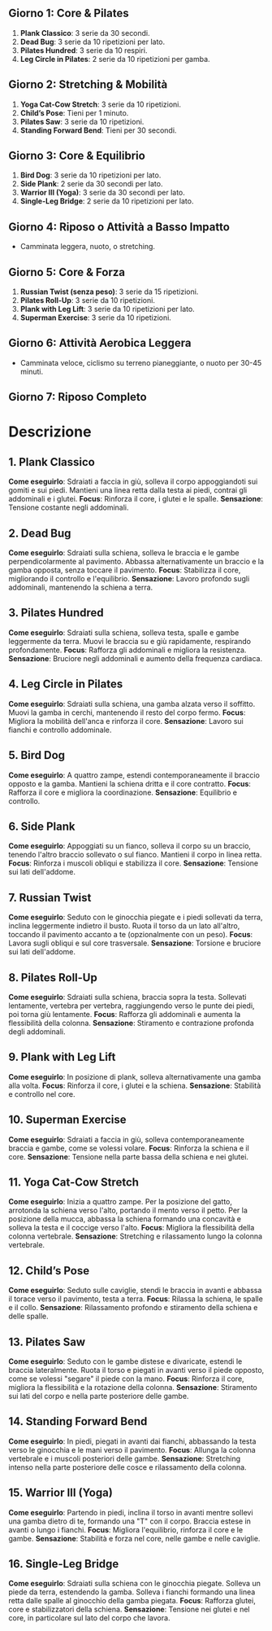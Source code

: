 ## Giorno 1: Core & Pilates

1. **Plank Classico**: 3 serie da 30 secondi.
2. **Dead Bug**: 3 serie da 10 ripetizioni per lato.
3. **Pilates Hundred**: 3 serie da 10 respiri.
4. **Leg Circle in Pilates**: 2 serie da 10 ripetizioni per gamba.

## Giorno 2: Stretching & Mobilità

1. **Yoga Cat-Cow Stretch**: 3 serie da 10 ripetizioni. 
2. **Child’s Pose**: Tieni per 1 minuto. 
3. **Pilates Saw**: 3 serie da 10 ripetizioni. 
4. **Standing Forward Bend**: Tieni per 30 secondi. 

## Giorno 3: Core & Equilibrio

1. **Bird Dog**: 3 serie da 10 ripetizioni per lato. 
2. **Side Plank**: 2 serie da 30 secondi per lato.
3. **Warrior III (Yoga)**: 3 serie da 30 secondi per lato.
4. **Single-Leg Bridge**: 2 serie da 10 ripetizioni per lato.

## Giorno 4: Riposo o Attività a Basso Impatto

- Camminata leggera, nuoto, o stretching.

## Giorno 5: Core & Forza

1. **Russian Twist (senza peso)**: 3 serie da 15 ripetizioni.
2. **Pilates Roll-Up**: 3 serie da 10 ripetizioni.
3. **Plank with Leg Lift**: 3 serie da 10 ripetizioni per lato.
4. **Superman Exercise**: 3 serie da 10 ripetizioni.

## Giorno 6: Attività Aerobica Leggera

- Camminata veloce, ciclismo su terreno pianeggiante, o nuoto per 30-45 minuti.

## Giorno 7: Riposo Completo

# Descrizione

## 1. Plank Classico

**Come eseguirlo**: Sdraiati a faccia in giù, solleva il corpo appoggiandoti sui gomiti e sui piedi. Mantieni una linea retta dalla testa ai piedi, contrai gli addominali e i glutei. 
**Focus**: Rinforza il core, i glutei e le spalle. 
**Sensazione**: Tensione costante negli addominali.

## 2. Dead Bug

**Come eseguirlo**: Sdraiati sulla schiena, solleva le braccia e le gambe perpendicolarmente al pavimento. Abbassa alternativamente un braccio e la gamba opposta, senza toccare il pavimento. 
**Focus**: Stabilizza il core, migliorando il controllo e l'equilibrio. 
**Sensazione**: Lavoro profondo sugli addominali, mantenendo la schiena a terra.

## 3. Pilates Hundred

**Come eseguirlo**: Sdraiati sulla schiena, solleva testa, spalle e gambe leggermente da terra. Muovi le braccia su e giù rapidamente, respirando profondamente. 
**Focus**: Rafforza gli addominali e migliora la resistenza. 
**Sensazione**: Bruciore negli addominali e aumento della frequenza cardiaca.

## 4. Leg Circle in Pilates

**Come eseguirlo**: Sdraiati sulla schiena, una gamba alzata verso il soffitto. Muovi la gamba in cerchi, mantenendo il resto del corpo fermo. 
**Focus**: Migliora la mobilità dell'anca e rinforza il core. 
**Sensazione**: Lavoro sui fianchi e controllo addominale.

## 5. Bird Dog

**Come eseguirlo**: A quattro zampe, estendi contemporaneamente il braccio opposto e la gamba. Mantieni la schiena dritta e il core contratto. 
**Focus**: Rafforza il core e migliora la coordinazione. 
**Sensazione**: Equilibrio e controllo.

## 6. Side Plank

**Come eseguirlo**: Appoggiati su un fianco, solleva il corpo su un braccio, tenendo l'altro braccio sollevato o sul fianco. Mantieni il corpo in linea retta. **Focus**: Rinforza i muscoli obliqui e stabilizza il core. 
**Sensazione**: Tensione sui lati dell'addome.

## 7. Russian Twist

**Come eseguirlo**: Seduto con le ginocchia piegate e i piedi sollevati da terra, inclina leggermente indietro il busto. Ruota il torso da un lato all'altro, toccando il pavimento accanto a te (opzionalmente con un peso). 
**Focus**: Lavora sugli obliqui e sul core trasversale. 
**Sensazione**: Torsione e bruciore sui lati dell'addome.

## 8. Pilates Roll-Up

**Come eseguirlo**: Sdraiati sulla schiena, braccia sopra la testa. Sollevati lentamente, vertebra per vertebra, raggiungendo verso le punte dei piedi, poi torna giù lentamente. 
**Focus**: Rafforza gli addominali e aumenta la flessibilità della colonna. **Sensazione**: Stiramento e contrazione profonda degli addominali.

## 9. Plank with Leg Lift

**Come eseguirlo**: In posizione di plank, solleva alternativamente una gamba alla volta. 
**Focus**: Rinforza il core, i glutei e la schiena. 
**Sensazione**: Stabilità e controllo nel core.

## 10. Superman Exercise

**Come eseguirlo**: Sdraiati a faccia in giù, solleva contemporaneamente braccia e gambe, come se volessi volare. 
**Focus**: Rinforza la schiena e il core. 
**Sensazione**: Tensione nella parte bassa della schiena e nei glutei.

## 11. Yoga Cat-Cow Stretch

**Come eseguirlo**: Inizia a quattro zampe. Per la posizione del gatto, arrotonda la schiena verso l'alto, portando il mento verso il petto. Per la posizione della mucca, abbassa la schiena formando una concavità e solleva la testa e il coccige verso l'alto. 
**Focus**: Migliora la flessibilità della colonna vertebrale. 
**Sensazione**: Stretching e rilassamento lungo la colonna vertebrale.

## 12. Child’s Pose

**Come eseguirlo**: Seduto sulle caviglie, stendi le braccia in avanti e abbassa il torace verso il pavimento, testa a terra. 
**Focus**: Rilassa la schiena, le spalle e il collo. 
**Sensazione**: Rilassamento profondo e stiramento della schiena e delle spalle.

## 13. Pilates Saw

**Come eseguirlo**: Seduto con le gambe distese e divaricate, estendi le braccia lateralmente. Ruota il torso e piegati in avanti verso il piede opposto, come se volessi "segare" il piede con la mano. 
**Focus**: Rinforza il core, migliora la flessibilità e la rotazione della colonna. **Sensazione**: Stiramento sui lati del corpo e nella parte posteriore delle gambe.

## 14. Standing Forward Bend

**Come eseguirlo**: In piedi, piegati in avanti dai fianchi, abbassando la testa verso le ginocchia e le mani verso il pavimento. 
**Focus**: Allunga la colonna vertebrale e i muscoli posteriori delle gambe. **Sensazione**: Stretching intenso nella parte posteriore delle cosce e rilassamento della colonna.

## 15. Warrior III (Yoga)

**Come eseguirlo**: Partendo in piedi, inclina il torso in avanti mentre sollevi una gamba dietro di te, formando una "T" con il corpo. Braccia estese in avanti o lungo i fianchi. 
**Focus**: Migliora l'equilibrio, rinforza il core e le gambe. 
**Sensazione**: Stabilità e forza nel core, nelle gambe e nelle caviglie.

## 16. Single-Leg Bridge

**Come eseguirlo**: Sdraiati sulla schiena con le ginocchia piegate. Solleva un piede da terra, estendendo la gamba. Solleva i fianchi formando una linea retta dalle spalle al ginocchio della gamba piegata. 
**Focus**: Rafforza glutei, core e stabilizzatori della schiena. 
**Sensazione**: Tensione nei glutei e nel core, in particolare sul lato del corpo che lavora.
